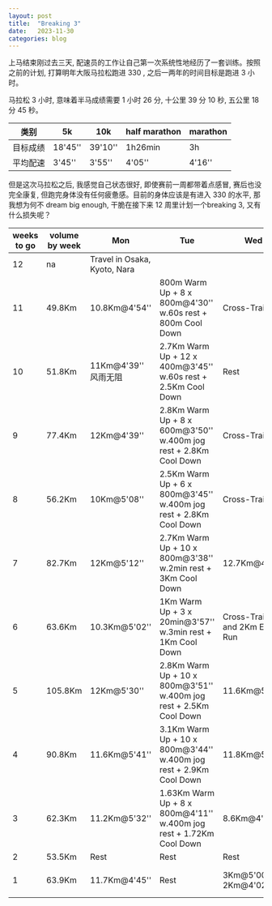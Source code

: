 ```yaml
---
layout: post
title:  "Breaking 3"
date:   2023-11-30
categories: blog
---
```


上马结束刚过去三天, 配速员的工作让自己第一次系统性地经历了一套训练。按照之前的计划, 打算明年大阪马拉松跑进 330 , 之后一两年的时间目标是跑进 3 小时。

马拉松 3 小时, 意味着半马成绩需要 1 小时 26 分, 十公里 39 分 10 秒, 五公里 18 分 45 秒。

| 类别  | 5k  | 10k | half marathon | marathon |
| --- | --- | --- | --- | --- |
| 目标成绩 | 18'45'' | 39'10'' | 1h26min | 3h  |
| 平均配速 | 3'45'' | 3'55'' | 4'05'' | 4'16'' |

但是这次马拉松之后, 我感觉自己状态很好, 即使赛前一周都带着点感冒, 赛后也没完全康复, 但跑完身体没有任何疲惫感。目前的身体应该是有进入 330 的水平, 那我想为何不 dream big enough, 干脆在接下来 12 周里计划一个breaking 3, 又有什么损失呢？

| weeks to go | volume by week | Mon | Tue | Wed | Thu | Fri | Sat | Sun |
| --- | --- | --- | --- | --- | --- | --- | --- | --- |
| 12  | na  | Travel in Osaka, Kyoto, Nara |     |     |     |     |     |     |
| 11  | 49.8Km | 10.8Km@4'54'' | 800m Warm Up + 8 x 800m@4'30'' w.60s rest + 800m Cool Down | Cross-Train | 10Km@4'45'' 模拟广州马拉松 | 11Km@4'41'' 风雨无阻 | 10Km@4'10'' 零度跑 | Rest |
| 10  | 51.8Km | 11Km@4'39'' 风雨无阻 | 2.7Km Warm Up + 12 x 400m@3'45'' w.60s rest + 2.5Km Cool Down | Rest | 9.6Km@4'49'' | 11.2Km@4'27'' | 10Km@4'46'' | Rest |
| 9   | 77.4Km | 12Km@4'39'' | 2.8Km Warm Up + 8 x 600m@3'50'' w.400m jog rest + 2.8Km Cool Down | Cross-Train | 1Km Warm Up + 10Km@4'07'' + 0.8Km Cool Down | 12Km@4'59'' | 12Km@5'21'' | 16Km@4'32'' LSD |
| 8   | 56.2Km | 10Km@5'08'' | 2.5Km Warm Up + 6 x 800m@3'45'' w.400m jog rest + 2.8Km Cool Down | Cross-Train | 1Km Warm Up + 10Km@4'04'' + 1Km Cool Down | 11.7Km@5'11'' | 10Km@5'10'' | Rest |
| 7   | 82.7Km | 12Km@5'12'' | 2.7Km Warm Up + 10 x 800m@3'38'' w.2min rest + 3Km Cool Down | 12.7Km@4'58'' | 1Km Warm Up + 12Km@4'03'' + 1Km Cool Down | 15 x 1200m@3'49'' w.90s rest | Rest | 12.3Km@5'18'' |
| 6   | 63.6Km | 10.3Km@5'02'' | 1Km Warm Up + 3 x 20min@3'57'' w.3min rest + 1Km Cool Down | Cross-Train and 2Km Easy Run | 6Km Had a fever | Cross-Train 年会双截棍 | 21.3Km@4'17'' | 6.8Km Easy Run |
| 5   | 105.8Km | 12Km@5'30'' | 2.8Km Warm Up + 10 x 800m@3'51'' w.400m jog rest + 2.5Km Cool Down | 11.6Km@5'21'' | 1Km Warm Up + 21.1Km@4'10'' + 1Km Cool Down | 11.8Km@5'29'' | 30Km@4'36'' | Rest |
| 4   | 90.8Km | 11.6Km@5'41'' | 3.1Km Warm Up + 10 x 800m@3'44'' w.400m jog rest + 2.9Km Cool Down | 11.8Km@5'39'' | 1Km Warm Up + 15Km@4'20'' + 1Km Cool Down | 11.3Km@4'56'' | 21.1Km@4'48'' | Rest |
| 3   | 62.3Km | 11.2Km@5'32'' | 1.63Km Warm Up + 8 x 800m@4'11'' w.400m jog rest + 1.72Km Cool Down | 8.6Km@4'27'' | Rest | 15Km@4'33'' | 14.5Km@4'15'' | Rest |
| 2   | 53.5Km | Rest | Rest | Rest | 10Km@4'24'' | Rest | 23.5Km@4'17'' | 20Km@4'29'' |
| 1   | 63.9Km | 11.7Km@4'45'' | Rest | 3Km@5'00'' + 2Km@4'02'' | Rest | Rest | 2Km@5'20'' + 3Km@4'12'' | Race Day! 42.195Km@4'24'' 03:08:29 |
